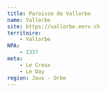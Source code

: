 ```yaml
---
title: Paroisse de Vallorbe
name: Vallorbe
site: https://vallorbe.eerv.ch
territoire:
    - Vallorbe
NPA:
    - 1337
meta:
    - Le Creux
    - Le Day
region: Joux - Orbe
---
```

